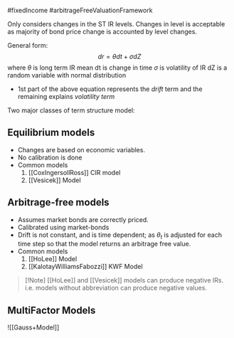 #fixedIncome #arbitrageFreeValuationFramework 

Only considers changes in the ST IR levels. 
Changes in level is acceptable as majority of bond price change is accounted by level changes. 

General form: 
$$
dr = \theta dt + \sigma dZ
$$
	where $\theta$ is long term IR mean 
			dt is change in time 
			$\sigma$ is volatility  of IR 
			dZ is a random variable with normal distribution 

- 1st part of the above equation represents the *drift* term and the remaining explains *volatility term*

Two major classes of term structure model: 
## Equilibrium models 
- Changes are based on economic variables. 
- No calibration is done 
- Common models 
  1. [[CoxIngersollRoss]]  CIR model 
  2. [[Vesicek]] Model 

## Arbitrage-free models 
- Assumes market bonds are correctly priced. 
- Calibrated using market-bonds
- Drift is not constant, and is time dependent; as $\theta_t$ is adjusted for each time step so that the model returns an arbitrage free value. 
- Common models 
  1. [[HoLee]] Model 
  2. [[KalotayWilliamsFabozzi]]  KWF Model
  

> [!Note] [[HoLee]]  and [[Vesicek]]  models can produce negative IRs. 
> i.e. models without abbreviation can produce negative values. 


  ## MultiFactor Models 
  ![[Gauss+Model]]
  